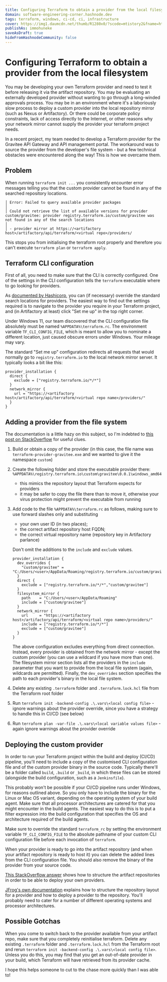 ```yaml
---
title: Configuring Terraform to obtain a provider from the local filesystem
domain: software-engineering-corner.hashnode.dev
tags: terraform, windows, ci-cd, ci, infrastructure
cover: https://img1.daumcdn.net/thumb/R1280x0/?scode=mtistory2&fname=https%3A%2F%2Fblog.kakaocdn.net%2Fdn%2FbTjXYU%2Fbtq9e6SzhlK%2F1kOCYlRDgqPl3qF5qoQQNk%2Fimg.png
publishAs: immohuneke
saveAsDraft: true
hideFromHashnodeCommunity: false
---
```


# Configuring Terraform to obtain a provider from the local filesystem

You may be developing your own Terraform provider and
need to test it before releasing it via the artifact repository.
You may be evaluating an externally developed provider without
wanting to go through a long-winded approvals process.
You may be in an environment where it's a laboriously slow
process to deploy a custom provider into the local repository
mirror (such as Nexus or Artifactory).
Or there could be corporate policy constraints,
lack of access directly to the Internet,
or other reasons why your network mirror cannot supply the
provider your terraform project needs.

In a recent project, my team needed to develop a Terraform
provider for the Gravitee API Gateway and API management portal.
The workaround was to source the provider from the developer's
file system - but a few technical obstacles were encountered
along the way!
This is how we overcame them.

## Problem

When running `terraform init ...` you consistently encounter
error messages telling you that the custom provider cannot be
found in any of the searched repository locations.
```
│ Error: Failed to query available provider packages
│
│ Could not retrieve the list of available versions for provider custom/gravitee: provider registry.terraform.io/custom/gravitee was not found in any of the search locations
│
│ - provider mirror at https://<artifactory host>/artifactory/api/terraform/<virtual repo>/providers/

```

This stops you from initialising the terraform root properly
and therefore you can't execute `terraform plan`
or `terraform apply`.

## Terraform CLI configuration

First of all, you need to make sure that the CLI is correctly
configured.
One of the settings in the CLI configuration tells the `terraform`
executable where to go looking for providers.

As [documented by Hashicorp](
https://developer.hashicorp.com/terraform/cli/config/config-file), 
you can (if necessary) override the standard search locations
for providers.
The easiest way to find out the settings required is to navigate
to the provider you require in your Terraform project,
and (in Artifactory at least) click "Set me up" in the top right
corner.

Under Windows 11, our team discovered that the CLI configuration
file absolutely must be named `%APPDATA%\terraform.rc`.
The environment variable `TF_CLI_CONFIG_FILE`, which is meant
to allow you to nominate a different location,
just caused obscure errors under Windows.
Your mileage may vary.

The standard "Set me up" configuration redirects all requests
that would normally go to `registry.terraform.io` to the local
network mirror server.
It typically looks a bit like this:
```
provider_installation {
  direct {
    exclude = ["registry.terraform.io/*/*"]
  }
  network_mirror {
    url = "https://<artifactory host>/artifactory/api/terraform/<virtual repo name>/providers/"
  }
}
```

## Adding a provider from the file system

The documentation is a little hazy on this subject,
so I'm indebted to [this post on StackOverflow](
https://stackoverflow.com/questions/70320229/how-can-i-use-2-providers-in-the-same-terraform-config)
for useful clues.
1. Build or obtain a copy of the provider (in this case,
   the file name was `terraform-provider-gravitee.exe`
   and we wanted to give it the namespace `custom`)
2. Create the following folder and store the executable provider there:
   `%APPDATA%\registry.terraform.io\custom\gravitee\0.0.1\windows_amd64`
   * this mimics the repository layout that Terraform
   expects for providers
   * it may be safer to copy the file there than to move it, otherwise
   your virus protection might prevent the executable from running
3. Add code to the file `%APPDATA%\terraform.rc` as follows,
   making sure to use forward slashes only and substituting
   * your own user ID (in two places);
   * the correct artifact repository host FQDN;
   * the correct virtual repository name (repository key in
     Artifactory parlance)

   Don't omit the additions to the `include` and `exclude` values.
   ```
   provider_installation {
     dev_overrides {
       "custom/gravitee" = "C:/Users/<user>/AppData/Roaming/registry.terraform.io/custom/gravitee/0.0.1/windows_amd64"
     }
     direct {
       exclude = ["registry.terraform.io/*/*","custom/gravitee"]
     }
     filesystem_mirror {
       path    = "C:/Users/<user>/AppData/Roaming"
       include = ["custom/gravitee"]
     }
     network_mirror {
       url     = "https://<artifactory host>/artifactory/api/terraform/<virtual repo name>/providers/"
       include = ["registry.terraform.io/*/*"]
       exclude = ["custom/gravitee"]
     }
   }
   ```
   The above configuration excludes everything from direct connection.
   Instead, every provider is obtained from the network mirror -
   except the custom provider (you can use a wildcard if you have
   more than one).
   The filesystem mirror section lists all the providers in the
   `include` parameter that you want to provide from the local
   file system (again, wildcards are permitted).
   Finally, the `dev_overrides` section specifies the path to
   each provider's binary in the local file system.
4. Delete any existing `.terraform` folder and `.terraform.lock.hcl` file from the Terraform root folder
5. Run `terraform init -backend-config .\.vars\<local config file>` - ignore warnings about
   the provider override, since you have a strategy
   to handle this in CI/CD (see below)
6. Run `terraform plan -var-file .\.vars\<local variable values file>` - again ignore warnings
   about the provider override

## Deploying the custom provider

In order to run your Terraform project within the build and
deploy (CI/CD) pipeline,
you'll need to include a copy of the customised CLI
configuration file and of the custom provider binary
in the source code.
Typically there'll be a folder called `build`, `.build` or
`_build`, in which these files can be stored
(alongside the build configuration, such as a `Jenkinsfile`).

This probably won't be possible if your CI/CD pipeline runs under
Windows, for reasons outlined above.
So you only have to include the binary for the Linux or
Mac OS variant, depending on the operating system of your
build agent.
Make sure that all processor architectures are catered for
that you might encounter in the build agents.
The easiest way to do this is to put a filter expression into
the build configuration that specifies the OS and architecture
required of the build agents.

Make sure to override the standard `terraform_rc` by setting
the environment variable `TF_CLI_CONFIG_FILE` to the absolute
pathname of your custom CLI configuration file before each
invocation of `terraform`.

When your provider is ready to go into the artifact repository
(and when your artifact repository is ready to host it)
you can delete the added lines from the CLI configuration file.
You should also remove the binary of the provider
from your source code.

[This StackOverflow answer](
https://stackoverflow.com/questions/76154495/using-artifactory-as-terraform-registry-for-custom-provider)
shows how to structure the artifact repositories in order
to be able to deploy your own providers.

[JFrog's own documentation](
https://jfrog.com/help/r/jfrog-artifactory-documentation/deploy-terraform-providers)
explains how to structure the
repository layout for a provider and how to deploy a
provider to the repository.
You'll probably need to cater for a number of different
operating systems and processor architectures.

## Possible Gotchas

When you come to switch back to the provider available from your
artifact repo, make sure that you completely reinitialise terraform.
Delete any existing `.terraform` folder and `.terraform.lock.hcl` from
the Terraform root and rerun
`terraform init -backend-config .\.vars\<local config file>`.
Unless you do this, you may find that you get an out-of-date provider
in your build, which Terraform will have retrieved from its provider
cache.

I hope this helps someone to cut to the chase more quickly than
I was able to!
